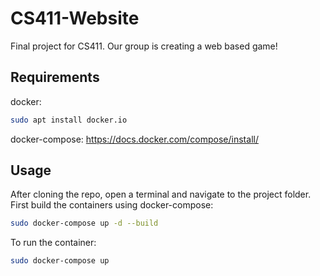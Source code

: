 # CS411-Website
Final project for CS411. Our group is creating a web based game!

## Requirements
docker:
```bash
sudo apt install docker.io
```
docker-compose: https://docs.docker.com/compose/install/

## Usage
After cloning the repo, open a terminal and navigate to the project folder.
First build the containers using docker-compose:
```bash
sudo docker-compose up -d --build
```

To run the container:
```bash
sudo docker-compose up
```

